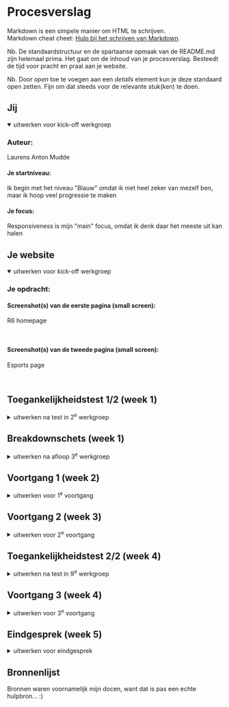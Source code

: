 # Procesverslag
Markdown is een simpele manier om HTML te schrijven.  
Markdown cheat cheet: [Hulp bij het schrijven van Markdown](https://github.com/adam-p/markdown-here/wiki/Markdown-Cheatsheet).

Nb. De standaardstructuur en de spartaanse opmaak van de README.md zijn helemaal prima. Het gaat om de inhoud van je procesverslag. Besteedt de tijd voor pracht en praal aan je website.

Nb. Door *open* toe te voegen aan een *details* element kun je deze standaard open zetten. Fijn om dat steeds voor de relevante stuk(ken) te doen.



## Jij

<details open>
  <summary>uitwerken voor kick-off werkgroep</summary>

  ### Auteur:
  Laurens Anton Mudde

  #### Je startniveau:
  Ik begin met het niveau "Blauw" omdat ik niet heel zeker van mezelf ben, maar ik hoop veel progressie te maken

  #### Je focus:
  Responsiveness is mijn "main" focus, omdat ik denk daar het meeste uit kan halen
</details>





## Je website

<details open>
  <summary>uitwerken voor kick-off werkgroep</summary>

  ### Je opdracht:
  <a scr="https://www.ubisoft.com/en-gb/game/rainbow-six/siege"></a>

  #### Screenshot(s) van de eerste pagina (small screen): 
  <p>R6 homepage</p> 
  <img scr="readme-images/R6_homepage.png/"> 
  

  #### Screenshot(s) van de tweede pagina (small screen):
  <p>Esports page</p>
  <img scr="readme-images/Esports_page.png/">


</details>



## Toegankelijkheidstest 1/2 (week 1)

<details>
  <summary>uitwerken na test in 2<sup>e</sup> werkgroep</summary>

  ### Bevindingen
  Eerste notities:
  - Hij leest erg snel voor
  - H2 was slecht afgewerkt (kwam na elkaar), kan verwarrend zijn 
  - D’r is a h1 die ik niet kan zien -> voor goed ziende tekst weglaten die er wel is 	
  - Images zijn slecht beschreven 
  - Datum werd eerst voorgelezen voor titel (is dit beter of niet?) 
    <img src="readme-images/Toegankelijkeheids test pagina 1.png width=" width="375px" alt="toegankelijkheidstest pagina 1">
    <img src="readme-images/Toegankelijkeheids test pagina 2/3.png width=" width="375px" alt="toegankelijkheidstest pagina 2/3">
    <img src="readme-images/Toegankelijkeheids test pagina 4/5.png width=" width="375px" alt="toegankelijkheidstest pagina 4/5">
</details>



## Breakdownschets (week 1)

<details>
  <summary>uitwerken na afloop 3<sup>e</sup> werkgroep</summary>

  ### de hele pagina: 
  <img src="readme-images/BreakdownHelePagina.jpeg" width="375px" alt="breakdown van de hele pagina">

  ### dynamisch deel (bijv menu): 
  <img src="readme-images/BreakdownMenu.jpeg" width="375px" alt="breakdown van een dynamisch deel">

</details>





## Voortgang 1 (week 2)

<details>
  <summary>uitwerken voor 1<sup>e</sup> voortgang</summary>

  ### Stand van zaken
 Ik heb veel progressie gemaakt met mijn HTML & CSS, het bouwen van de sites met de blokjes ging goed, alleen vermijd ik JS nogal veel, aangezien ik daar minder comfortabel mee ben

  ### Verslag van meeting
  hier na afloop snel de uitkomsten van de meeting vastleggen
  - Blijf voornamelijk doorgaan
  - Denk erom om 2 pagina's uit te werken
  - HTML validatie uitvoeren regelmatig 

</details>





## Voortgang 2 (week 3)

<details>
  <summary>uitwerken voor 2<sup>e</sup> voortgang</summary>

  ### Stand van zaken
  hier dit ging goed & dit was lastig (neem ook screenshots op van delen van je website en code)

  ### Verslag van meeting
  hier na afloop snel de uitkomsten van de meeting vastleggen
  - CSS animatie proberen
  - Nog steeds een menu in JS
  - Meer focus op toegankelijkheid
  - Tweede pagina meer uitwerken 

</details>





## Toegankelijkheidstest 2/2 (week 4)

<details>
  <summary>uitwerken na test in 9<sup>e</sup> werkgroep</summary>

  ### Bevindingen
  Lijst met je bevindingen die in de test naar voren kwamen (geef ook aan wat er verbeterd is):
  - Niet veel is verbetered 
  - Er zijn enkele vlakken waar ik nog zeer veel moet aan doen zoals "images"
  - Appereance and toegankelijkheid zijn nog erg laag
    <img src="readme-images/Toegankelijkeheids test pagina 1.png width=" width="375px" alt="toegankelijkheidstest pagina 1">
    <img src="readme-images/Toegankelijkeheids test pagina 2/3.png width=" width="375px" alt="toegankelijkheidstest pagina 2/3">
    <img src="readme-images/Toegankelijkeheids test pagina 4/5.png width=" width="375px" alt="toegankelijkheidstest pagina 4/5">
</details>





## Voortgang 3 (week 4)

<details>
  <summary>uitwerken voor 3<sup>e</sup> voortgang</summary>

  ### Stand van zaken
  hier dit ging goed & dit was lastig (neem ook screenshots op van delen van je website en code)

  ### Verslag van meeting
  hier na afloop snel de uitkomsten van de meeting vastleggen:

  - D'r zijn heel veel mogelijkheden voor meer accesibility die ik in de gaten moet houden
  - Ik persoonijk vind dat ik nog een stuk verder moet werken, waarschijnlijk herkansen zodat ik zelf tevreden kan zijn over mijn werk
  - Html, CSS beheers ik vrij redelijk, mijn JS daarentegen heb ik vermeden en is veel ruimte voor verbetering over 

</details>





## Eindgesprek (week 5)

<details>
  <summary>uitwerken voor eindgesprek</summary>

  ### Je uitkomst - karakteristiek screenshots:
  <img src="readme-images/TopScreen.png" width="375px" alt="uitomst opdracht 1">
  <img src="readme-images/MidScreen.png" width="375px" alt="uitomst opdracht 1">


  ### Dit ging goed/Heb ik geleerd: 
<p>Ik heb vrij goed met grid leren werken naar mijn mening</p>
  <img src="readme-images/BreakdownGrid.jpeg" width="375px" alt="Grid breakdown schets">
  <img src="readme-images/GridFooter.png" width="375px" alt="Een van de meerdere grids, deze keer in de footer">


  ### Dit was lastig/Is niet gelukt:
  <p> Er zijn verschillende dingen die niet gelukt zijn, hierbij een rijtje met foto's:</p>
  <ul>
    <li>CSS animatie</li>
    <li>Hamburger menu</li>
    <li>2e pagina afmaken</li>
    <li>Volledig responsive maken</li>
</ul>

  <img src="readme-images/CSSAnimatie.png" width="375px" alt="CSS animatie gefaald">
  <img src="readme-images/HamburgerMenu.png" width="375px" alt="R6 officiele hamburger menu">
  <img src="readme-images/TweedePagina.png" width="375px" alt="De niet af tweede pagina van mijn site">
  <img src="readme-images/NietResponsive.png" width="375px" alt="Foute in responsive bij de SE">
</details>





## Bronnenlijst

<p>Bronnen waren voornamelijk mijn docen, want dat is pas een echte hulpbron... :) </p>
